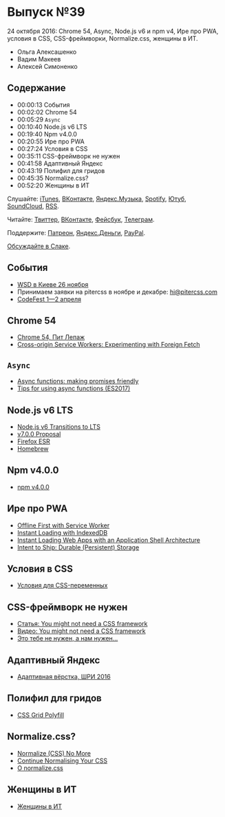 # Выпуск №39

24 октября 2016: Chrome 54, Async, Node.js v6 и npm v4, Ире про PWA, условия в CSS, CSS-фреймворки, Normalize.css, женщины в ИТ.

- Ольга Алексашенко
- Вадим Макеев
- Алексей Симоненко

## Содержание

- 00:00:13 События
- 00:02:02 Chrome 54
- 00:05:29 `Async`
- 00:10:40 Node.js v6 LTS
- 00:19:40 Npm v4.0.0
- 00:20:55 Ире про PWA
- 00:27:24 Условия в CSS
- 00:35:11 CSS-фреймворк не нужен
- 00:41:58 Адаптивный Яндекс
- 00:43:19 Полифил для гридов
- 00:45:35 Normalize.css?
- 00:52:20 Женщины в ИТ

Слушайте: [iTunes](https://itunes.apple.com/podcast/id1080500016), [ВКонтакте](https://vk.com/podcasts-32017543), [Яндекс.Музыка](https://music.yandex.ru/album/6245956), [Spotify](https://open.spotify.com/show/3rzAcADjpBpXt73L0epTjV), [Ютуб](https://www.youtube.com/playlist?list=PLMBnwIwFEFHcwuevhsNXkFTcadeX5R1Go), [SoundCloud](https://soundcloud.com/web-standards), [RSS](https://web-standards.ru/podcast/feed/).

Читайте: [Твиттер](https://twitter.com/webstandards_ru), [ВКонтакте](https://vk.com/webstandards_ru), [Фейсбук](https://www.facebook.com/webstandardsru), [Телеграм](https://t.me/webstandards_ru).

Поддержите: [Патреон](https://www.patreon.com/webstandards_ru), [Яндекс.Деньги](https://money.yandex.ru/to/41001119329753), [PayPal](https://www.paypal.me/pepelsbey).

[Обсуждайте в Слаке](http://slack.web-standards.ru/).

## События

- [WSD в Киеве 26 ноября](https://wsd.events/2016/11/26/)
- Принимаем заявки на pitercss в ноябре и декабре: [hi@pitercss.com](mailto:hi@pitercss.com)
- [CodeFest 1—2 апреля](http://www.codefest.ru/speakers/ru/)

## Chrome 54

- [Chrome 54, Пит Лепаж](https://youtu.be/qPD2yc8BoDk)
- [Cross-origin Service Workers: Experimenting with Foreign Fetch](https://developers.google.com/web/updates/2016/09/foreign-fetch)

## `Async`

- [Async functions: making promises friendly](https://developers.google.com/web/fundamentals/getting-started/primers/async-functions)
- [Tips for using async functions (ES2017)](http://www.2ality.com/2016/10/async-function-tips.html)

## Node.js v6 LTS

- [Node.js v6 Transitions to LTS](https://medium.com/p/be7f18c17159)
- [v7.0.0 Proposal](https://github.com/nodejs/node/pull/9099)
- [Firefox ESR](https://www.mozilla.org/en-US/firefox/organizations/)
- [Homebrew](http://brew.sh/)

## Npm v4.0.0

- [npm v4.0.0](https://github.com/npm/npm/releases/tag/v4.0.0)

## Ире про PWA

- [Offline First with Service Worker](https://bitsofco.de/bitsofcode-pwa-part-1-offline-first-with-service-worker/)
- [Instant Loading with IndexedDB](https://bitsofco.de/bitsofcode-pwa-part-2-instant-loading-with-indexeddb/)
- [Instant Loading Web Apps with an Application Shell Architecture](https://developers.google.com/web/updates/2015/11/app-shell)
- [Intent to Ship: Durable (Persistent) Storage](https://groups.google.com/a/chromium.org/d/msg/blink-dev/nAM3o4NSMsI/3gRKsOuYBgAJ)

## Условия в CSS

- [Условия для CSS-переменных](http://kizu.ru/fun/conditions-for-css-variables/)

## CSS-фреймворк не нужен

- [Статья: You might not need a CSS framework](https://hacks.mozilla.org/2016/04/you-might-not-need-a-css-framework/)
- [Видео: You might not need a CSS framework](https://youtu.be/5FdHqVDlXu0)
- [Это тебе не нужен, а нам нужен…](https://vk.com/wall-32017543_9397)

## Адаптивный Яндекс

- [Адаптивная вёрстка, ШРИ 2016](https://youtu.be/Y5450Ns5L4M?list=PLKaafC45L_SSn3kZGmnh6uRSTAzDNNdYC)

## Полифил для гридов

- [CSS Grid Polyfill](https://github.com/FremyCompany/css-grid-polyfill)

## Normalize.css?

- [Normalize (CSS) No More](http://shaunrashid.com/2015/09/15/normalize-css-no-more/)
- [Continue Normalising Your CSS](http://csswizardry.com/2016/10/continue-normalising-your-css/)
- [О normalize.css](https://htmlacademy.ru/blog/64-about-normalize-css)

## Женщины в ИТ

- [Женщины в ИТ](http://b.netology.ru/women)
